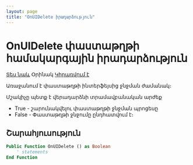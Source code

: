 ```yaml
---
layout: page
title: "OnUIDelete իրադարձություն"
---
```


# OnUIDelete փաստաթղթի համակարգային իրադարձություն

[Տես նաև](../scriptstproced.md) Օրինակ [Կիրառվում է](../Defs/doc.md)

Առաջանում է փաստաթղթի ինտերֆեյսից ջնջման ժամանակ։ 

Մշակիչը պետք է վերադարձնի տրամավբանական արժեք
* True - շարունակվելու փաստաթղթի ջնջման պրոցեսը
* False - Փաստաթղթի ջնջումը ընդհատվում է։ 

## Շարահյուսություն

``` vb
Public Function OnUIDelete () as Boolean
    ' statements
End Function
```
